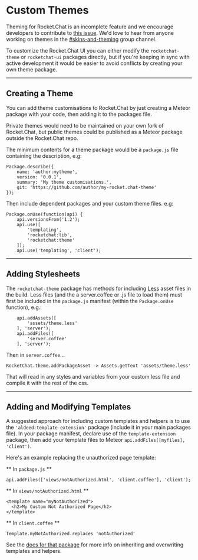 # Custom Themes

Theming for Rocket.Chat is an incomplete feature and we encourage developers to contribute to [this issue](https://github.com/RocketChat/Rocket.Chat/issues/277). We'd love to hear from anyone working on themes in the [#skins-and-theming](https://open.rocket.chat/channel/skins-and-theming) group channel.

To customize the Rocket.Chat UI you can either modify the `rocketchat-theme` or `rocketchat-ui` packages directly, but if you're keeping in sync with active development it would be easier to avoid conflicts by creating your own theme package.

---

## Creating a Theme

You can add theme customisations to Rocket.Chat by just creating a Meteor package with your code, then adding it to the packages file.

Private themes would need to be maintained on your own fork of Rocket.Chat, but public themes could be published as a Meteor package outside the Rocket.Chat repo.

The minimum contents for a theme package would be a `package.js` file containing the description, e.g:

```
Package.describe({
	name: 'author:mytheme',
	version: '0.0.1',
	summary: 'My theme customisations.',
	git: 'https://github.com/author/my-rocket.chat-theme'
});
```

Then include dependent packages and your custom theme files. e.g:

```
Package.onUse(function(api) {
	api.versionsFrom('1.2');
	api.use([
		'templating',
		'rocketchat:lib',
		'rocketchat:theme'
	]);
	api.use('templating', 'client');
```

---

## Adding Stylesheets

The `rocketchat-theme` package has methods for including [Less](http://lesscss.org/) asset files in the build. Less files (and the a server.coffee or .js file to load them) must first be included in the `package.js` manifest (within the `Package.onUse` function), e.g.:

```
	api.addAssets([
		'assets/theme.less'
	], 'server');
	api.addFiles([
		'server.coffee'
	], 'server');
```

Then in `server.coffee`...

```
RocketChat.theme.addPackageAsset -> Assets.getText 'assets/theme.less'
```

That will read in any styles and variables from your custom less file and compile it with the rest of the css.

---

## Adding and Modifying Templates

A suggested approach for including custom templates and helpers is to use the `'aldeed:template-extension'` package (include it in your main packages file). In your package manifest, declare use of the `template-extension` package, then add your template files to Meteor `api.addFiles([myfiles], 'client')`.

Here's an example replacing the unauthorized page template:

** In `package.js` **

```
api.addFiles(['views/notAuthorized.html', 'client.coffee'], 'client');
```

** In `views/notAuthorized.html` **

```
<template name="myNotAuthorized">
  <h2>My Custom Not Authorized Page</h2>
</template>
```

** In `client.coffee` **

```
Template.myNotAuthorized.replaces 'notAuthorized'
```

See the [docs for that package](https://github.com/aldeed/meteor-template-extension) for more info on inheriting and overwriting templates and helpers.
